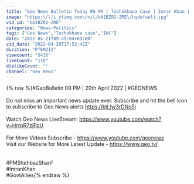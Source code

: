 ```yaml
---
title: "Geo News Bulletin Today 09 PM | Toshakhana Case | Imran Khan | PM Shehbaz Sharif | 20th April 2022"
image: "https:\/\/i.ytimg.com\/vi\/bA1BZ02-ZRE\/hqdefault.jpg"
vid_id: "bA1BZ02-ZRE"
categories: "News-Politics"
tags: ["Geo News","Toshakhana case","IHC"]
date: "2022-04-21T09:45:04+03:00"
vid_date: "2022-04-20T17:52:42Z"
duration: "PT6M21S"
viewcount: "5436"
likeCount: "110"
dislikeCount: ""
channel: "Geo News"
---
```

{% raw %}#GeoBulletin 09 PM | 20th April 2022 | #GEONEWS<br /><br />Do not miss an important news update ever. Subscribe and hit the bell icon to subscribe to Geo News alerts <a rel="nofollow" target="blank" href="https://bit.ly/3rDNo5j">https://bit.ly/3rDNo5j</a><br /><br />Watch Geo News LiveStream: <a rel="nofollow" target="blank" href="https://www.youtube.com/watch?v=HrrpR7zjFpU">https://www.youtube.com/watch?v=HrrpR7zjFpU</a><br /><br />For More Videos Subscribe - <a rel="nofollow" target="blank" href="https://www.youtube.com/geonews">https://www.youtube.com/geonews</a><br />Visit our Website for More Latest Update - <a rel="nofollow" target="blank" href="https://www.geo.tv/">https://www.geo.tv/</a><br /><br /><br />#PMShehbazSharif <br />#ImranKhan<br />#GovtAllies{% endraw %}

